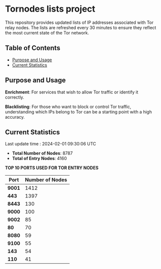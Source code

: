 # Tornodes lists project

This repository provides updated lists of IP addresses associated with Tor relay nodes. The lists are refreshed every 30 minutes to ensure they reflect the most current state of the Tor network.

## Table of Contents

- [Purpose and Usage](#purpose-and-usage)
- [Current Statistics](#current-statistics)


## Purpose and Usage

**Enrichment**: For services that wish to allow Tor traffic or identify it correctly.

**Blacklisting**: For those who want to block or control Tor traffic, understanding which IPs belong to Tor can be a starting point with a high accuracy.

## Current Statistics

Last update time : 2024-02-01 09:30:06 UTC

- **Total Number of Nodes**: 8787
- **Total of Entry Nodes**: 4160

**TOP 10 PORTS USED FOR TOR ENTRY NODES**

| **Port** | **Number of Nodes** |
|------|-----------------|
| **9001**   | 1412  |
| **443**   | 1397  |
| **8443**   | 130  |
| **9000**   | 100  |
| **9002**   | 85  |
| **80**   | 70  |
| **8080**   | 59  |
| **9100**   | 55  |
| **143**   | 54  |
| **110**   | 41  |

